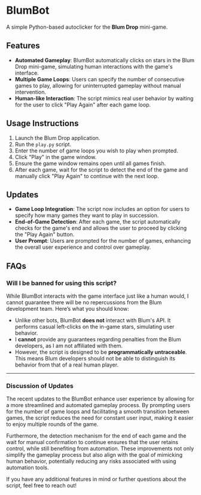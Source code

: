 
# BlumBot
A simple Python-based autoclicker for the **Blum Drop** mini-game.

## Features
- **Automated Gameplay**: BlumBot automatically clicks on stars in the Blum Drop mini-game, simulating human interactions with the game's interface.
- **Multiple Game Loops**: Users can specify the number of consecutive games to play, allowing for uninterrupted gameplay without manual intervention.
- **Human-like Interaction**: The script mimics real user behavior by waiting for the user to click "Play Again" after each game loop.

## Usage Instructions
1. Launch the Blum Drop application.
2. Run the `play.py` script.
3. Enter the number of game loops you wish to play when prompted.
4. Click "Play" in the game window.
5. Ensure the game window remains open until all games finish.
6. After each game, wait for the script to detect the end of the game and manually click "Play Again" to continue with the next loop.

## Updates
- **Game Loop Integration**: The script now includes an option for users to specify how many games they want to play in succession.
- **End-of-Game Detection**: After each game, the script automatically checks for the game's end and allows the user to proceed by clicking the "Play Again" button.
- **User Prompt**: Users are prompted for the number of games, enhancing the overall user experience and control over gameplay.

## FAQs

### Will I be banned for using this script?
While BlumBot interacts with the game interface just like a human would, I cannot guarantee there will be no repercussions from the Blum development team. Here’s what you should know:
- Unlike other bots, BlumBot **does not** interact with Blum's API. It performs casual left-clicks on the in-game stars, simulating user behavior.
- I **cannot** provide any guarantees regarding penalties from the Blum developers, as I am not affiliated with them.
- However, the script is designed to be **programmatically untraceable**. This means Blum developers should not be able to distinguish its behavior from that of a real human player.

---

### Discussion of Updates
The recent updates to the BlumBot enhance user experience by allowing for a more streamlined and automated gameplay process. By prompting users for the number of game loops and facilitating a smooth transition between games, the script reduces the need for constant user input, making it easier to enjoy multiple rounds of the game. 

Furthermore, the detection mechanism for the end of each game and the wait for manual confirmation to continue ensures that the user retains control, while still benefiting from automation. These improvements not only simplify the gameplay process but also align with the goal of mimicking human behavior, potentially reducing any risks associated with using automation tools.

If you have any additional features in mind or further questions about the script, feel free to reach out!
